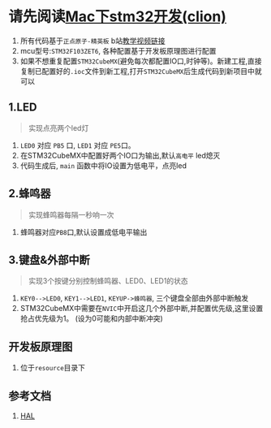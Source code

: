 # 请先阅读[Mac下stm32开发(clion)](https://zhuanlan.zhihu.com/p/95498261)


1. 所有代码基于`正点原子-精英板` b站[教学视频链接](https://www.bilibili.com/video/av8938442?from=search&seid=6964447435862961564)
2. mcu型号:`STM32F103ZET6`, 各种配置基于开发板原理图进行配置
3. 如果不想重复配置`STM32CubeMX`(避免每次都配置IO口,时钟等)。新建工程,直接复制已配置好的`.ioc`文件到新工程,打开`STM32CubeMX`后生成代码到新项目中就可以


## 1.LED

> 实现点亮两个led灯

1. `LED0` 对应 `PB5` 口, `LED1` 对应 `PE5`口。 
2. 在STM32CubeMX中配置好两个IO口为输出,默认`高电平` led熄灭
3. 代码生成后, `main` 函数中将IO设置为低电平，点亮led

## 2.蜂鸣器

> 实现蜂鸣器每隔一秒响一次

1. 蜂鸣器对应`PB8`口,默认设置成低电平输出


## 3.键盘&外部中断
> 实现3个按键分别控制蜂鸣器、LED0、LED1的状态

1. `KEY0-->LED0`,  `KEY1-->LED1`, `KEYUP->蜂鸣器`,  三个键盘全部由外部中断触发
2. STM32CubeMX中需要在`NVIC`中开启这几个外部中断,并配置优先级,这里设置抢占优先级为1。 (设为0可能和内部中断冲突)


## 开发板原理图
1. 位于`resource`目录下


## 参考文档

1. [HAL](https://simonmartin.ch/resources/stm32/dl/)